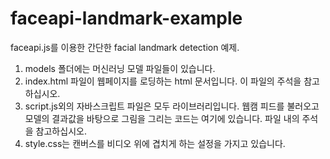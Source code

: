 # faceapi-landmark-example
faceapi.js를 이용한 간단한 facial landmark detection 예제.<br>

1.  models 폴더에는 머신러닝 모델 파일들이 있습니다.<br>
2.  index.html 파일이 웹페이지를 로딩하는 html 문서입니다. 이 파일의 주석을 참고하십시오.<br>
3.  script.js외의 자바스크립트 파일은 모두 라이브러리입니다. 웹캠 피드를 불러오고 모델의 결과값을 바탕으로 그림을 그리는 코드는 여기에 있습니다. 파일 내의 주석을 참고하십시오.<br>
4.  style.css는 캔버스를 비디오 위에 겹치게 하는 설정을 가지고 있습니다.<br>
</div>
